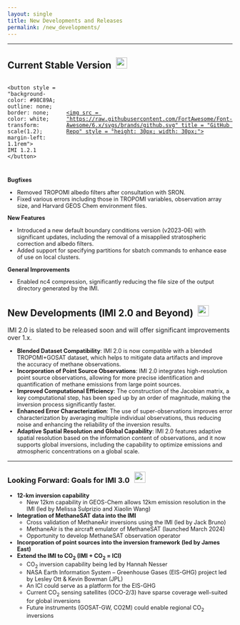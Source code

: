 ```yaml
---
layout: single
title: New Developments and Releases
permalink: /new_developments/
---
```


<hr>

<h2 id = "new_developments">Current Stable Version<span><img src = "https://raw.githubusercontent.com/FortAwesome/Font-Awesome/6.x/svgs/solid/house.svg" style = "height: 25px; width: 25px; margin-bottom: 5px; margin-left: 10px;"></span></h2>

<div style = "display: flex; justify-content: left; gap: 1.5rem; align-items: center; margin-bottom: 1.5rem">

    <button style = "background-color: #98C89A; outline: none; border: none; color: white; transform: scale(1.2); margin-left: 1.1rem">
    IMI 1.2.1
    </button>
<a href = "https://github.com/geoschem/integrated_methane_inversion/releases" target = "#">

    <img src = "https://raw.githubusercontent.com/FortAwesome/Font-Awesome/6.x/svgs/brands/github.svg" title = "GitHub Repo" style = "height: 30px; width: 30px;">
</a>

</div>

<div style = "font-size: 0.9em">
<strong>Bugfixes</strong>
<ul>
    <li>Removed TROPOMI albedo filters after consultation with SRON.</li>
    <li>Fixed various errors including those in TROPOMI variables, observation array size, and Harvard GEOS Chem environment files.</li>
</ul>

<strong>New Features</strong>
 <ul>
    <li>Introduced a new default boundary conditions version (v2023-06) with significant updates, including the removal of a misapplied stratospheric correction and albedo filters.</li>
    <li>Added support for specifying partitions for sbatch commands to enhance ease of use on local clusters.</li>
</ul>

<strong>General Improvements</strong>
<ul>
<li>Enabled nc4 compression, significantly reducing the file size of the output directory generated by the IMI.</li>
</ul>

 </div>

 <h2 id = "new_developments">New Developments (IMI 2.0 and Beyond)<span><img src = "https://raw.githubusercontent.com/FortAwesome/Font-Awesome/6.x/svgs/solid/rocket.svg" style = "height: 25px; width: 25px; margin-left: 10px;"></span></h2>

 IMI 2.0 is slated to be released soon and will offer significant improvements over 1.x.

<ul style = "font-size: 0.9em">
            <li><strong>Blended Dataset Compatibility</strong>: IMI 2.0 is now compatible with a blended TROPOMI+GOSAT dataset, which helps to mitigate data artifacts and improve the accuracy of methane observations.</li>
            <li><strong>Incorporation of Point Source Observations</strong>: IMI 2.0 integrates high-resolution point source observations, allowing for more precise identification and quantification of methane emissions from large point sources.</li>
            <li><strong>Improved Computational Efficiency</strong>: The construction of the Jacobian matrix, a key computational step, has been sped up by an order of magnitude, making the inversion process significantly faster.</li>
            <li><strong>Enhanced Error Characterization</strong>: The use of super-observations improves error characterization by averaging multiple individual observations, thus reducing noise and enhancing the reliability of the inversion results.</li>
            <li><strong>Adaptive Spatial Resolution and Global Capability</strong>: IMI 2.0 features adaptive spatial resolution based on the information content of observations, and it now supports global inversions, including the capability to optimize emissions and atmospheric concentrations on a global scale.</li>
        </ul>

<hr>

<h3>Looking Forward: Goals for IMI 3.0<span><img src = "https://raw.githubusercontent.com/FortAwesome/Font-Awesome/6.x/svgs/solid/arrow-trend-up.svg" style = "height: 25px; width: 25px; margin-bottom: 5px; margin-left: 10px;"></span></h3>
<ul style = "font-size: 0.9em">
    <li><strong>12-km inversion capability</strong>
        <ul>
            <li>New 12km capability in GEOS-Chem allows 12km emission resolution in the IMI (led by Melissa Sulprizio and Xiaolin Wang)</li>
        </ul>
    </li>
    <li><strong>Integration of MethaneSAT data into the IMI</strong>
        <ul>
            <li>Cross validation of MethaneAir inversions using the IMI (led by Jack Bruno)</li>
            <li>MethaneAir is the aircraft emulator of MethaneSAT (launched March 2024)</li>
            <li>Opportunity to develop MethaneSAT observation operator</li>
        </ul>
    </li>
    <li><strong>Incorporation of point sources into the inversion framework (led by James East)</strong></li>
    <li><strong>Extend the IMI to CO<sub>2</sub> (IMI + CO<sub>2</sub> = ICI)</strong>
        <ul>
            <li>CO<sub>2</sub> inversion capability being led by Hannah Nesser</li>
            <li>NASA Earth Information System – Greenhouse Gases (EIS-GHG) project led by Lesley Ott & Kevin Bowman (JPL)</li>
            <li>An ICI could serve as a platform for the EIS-GHG</li>
            <li>Current CO<sub>2</sub> sensing satellites (OCO-2/3) have sparse coverage well-suited for global inversions</li>
            <li>Future instruments (GOSAT-GW, CO2M) could enable regional CO<sub>2</sub> inversions</li>
        </ul>
    </li>
</ul>